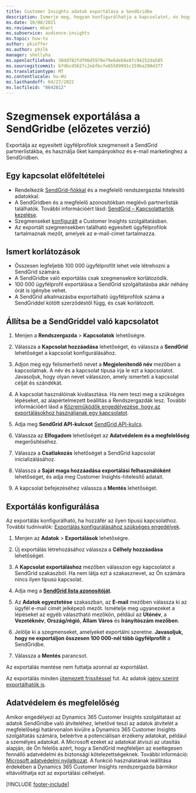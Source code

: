 ```yaml
---
title: Customer Insights adatok exportálása a SendGridbe
description: Ismerje meg, hogyan konfigurálhatja a kapcsolatot, és hogyan exportálhatja a SendGridbe.
ms.date: 10/08/2021
ms.reviewer: mhart
ms.subservice: audience-insights
ms.topic: how-to
author: pkieffer
ms.author: philk
manager: shellyha
ms.openlocfilehash: 38dd782fdf06d5970e79e6deb6e8fc94252da585
ms.sourcegitcommit: b7dbcd5627c2ebfbcfe65589991c159ba290d377
ms.translationtype: MT
ms.contentlocale: hu-HU
ms.lasthandoff: 04/27/2022
ms.locfileid: "8642812"
---
```

# <a name="export-segments-to-sendgrid-preview"></a>Szegmensek exportálása a SendGridbe (előzetes verzió)

Exportálja az egyesített ügyfélprofilok szegmenseit a SendGrid partnerlistákba, és használja őket kampányokhoz és e-mail marketinghez a SendGridben. 

## <a name="prerequisites-for-a-connection"></a>Egy kapcsolat előfeltételei

-   Rendelkezik [SendGrid-fiókkal](https://sendgrid.com/) és a megfelelő rendszergazdai hitelesítő adatokkal.
-   A SendGridben és a megfelelő azonosítókban meglévő partnerlisták találhatók. További információért lásd: [SendGrid – Kapcsolattartók kezelése](https://sendgrid.com/docs/ui/managing-contacts/create-and-manage-contacts/#manage-contacts).
-   Szegmenseket [konfigurált](segments.md) a Customer Insights szolgáltatásban.
-   Az exportált szegmensekben található egyesített ügyfélprofilok tartalmaznak mezőt, amelyek az e-mail-címet tartalmazza.

## <a name="known-limitations"></a>Ismert korlátozások

- Összesen legfeljebb 100 000 ügyfélprofilt lehet vele létrehozni a SendGrid számára.
- A SendGridbe való exportálás csak szegmensekre korlátozódik.
- 100 000 ügyfélprofil exportálása a SendGrid szolgáltatásba akár néhány órát is igénybe vehet. 
- A SendGrid alkalmazásba exportálható ügyfélprofilok száma a SendGriddel kötött szerződéstől függ, és csak korlátozott.

## <a name="set-up-connection-to-sendgrid"></a>Állítsa be a SendGriddel való kapcsolatot

1. Menjen a **Rendszergazda** > **Kapcsolatok** lehetőségre.

1. Válassza a **Kapcsolat hozzáadása** lehetőséget, és válassza a **SendGrid** lehetőséget a kapcsolat konfigurálásához.

1. Adjon meg egy felismerhető nevet a **Megjelenítendő név** mezőben a kapcsolatnak. A név és a kapcsolat típusa írja le ezt a kapcsolatot. Javasoljuk, hogy olyan nevet válasszon, amely ismerteti a kapcsolat célját és szándékát.

1. A kapcsolat használóinak kiválasztása. Ha nem teszi meg a szükséges lépéseket, az alapértelmezett beállítás a Rendszergazdák lesz. További információért lásd a [Közreműködők engedélyezése, hogy az exportálásokhoz használjanak egy kapcsolatot](connections.md#allow-contributors-to-use-a-connection-for-exports).

1. Adja meg **SendGrid API-kulcsot** [SendGrid API-kulcs](https://sendgrid.com/docs/ui/account-and-settings/api-keys/).

1. Válassza az **Elfogadom** lehetőséget az **Adatvédelem és a megfelelőség** megerősítéséhez.

1. Válassza a **Csatlakozás** lehetőséget a SendGrid kapcsolat inicializálásához.

1. Válassza a **Saját maga hozzáadása exportálási felhasználóként** lehetőséget, és adja meg Customer Insights-hitelesítő adatait.

1. A kapcsolat befejezéséhez válassza a **Mentés** lehetőséget.

## <a name="configure-an-export"></a>Exportálás konfigurálása

Az exportálás konfigurálható, ha hozzáfér az ilyen típusú kapcsolathoz. További tudnivalók: [Exportálás konfigurálásához szükséges engedélyek](export-destinations.md#set-up-a-new-export).

1. Menjen az **Adatok** > **Exportálások** lehetőségre.

1. Új exportálás létrehozásához válassza a **Célhely hozzáadása** lehetőséget.

1. A **Kapcsolat exportáláshoz** mezőben válasszon egy kapcsolatot a SendGrid szakaszból. Ha nem látja ezt a szakasznevet, az Ön számára nincs ilyen típusú kapcsolat.

1. Adja meg a **[SendGrid lista azonosítóját](https://sendgrid.com/docs/ui/managing-contacts/create-and-manage-contacts/#manage-contacts)**.

1. Az **Adatok egyeztetése** szakaszban, az **E-mail** mezőben válassza ki az ügyfél e-mail címét jelképező mezőt. Ismételje meg ugyanezeket a lépéseket az egyéb választható mezőkön, például az **Utónév**, a **Vezetéknév**, **Ország/régió**, **Állam** **Város** és **Irányítószám mezőben**.

1. Jelölje ki a szegmenseket, amelyeket exportálni szeretne. **Javasoljuk, hogy ne exportáljon összesen 100 000-nél több ügyfélprofilt** a SendGridbe. 

1. Válassza a **Mentés** parancsot.

Az exportálás mentése nem futtatja azonnal az exportálást.

Az exportálás minden [ütemezett frissítéssel](system.md#schedule-tab) fut. Az adatok [igény szerint exportálhatók is](export-destinations.md#run-exports-on-demand). 

## <a name="data-privacy-and-compliance"></a>Adatvédelem és megfelelőség

Amikor engedélyezi az Dynamics 365 Customer Insights szolgáltatást az adatok SendGridbe való átviteléhez, lehetővé teszi az adatok átvitelét a megfelelőségi határvonalon kívülre a Dynamics 365 Customer Insights szolgáltatás számára, beleértve a potenciálisan érzékeny adatokat, például a személyes adatokat. A Microsoft ezeket az adatokat átviszi az utasítás alapján, de Ön felelős azért, hogy a SendGrid megfeleljen az esetlegesen fennálló adatvédelmi és biztonsági kötelezettségeknek. További információ: [Microsoft adatvédelmi nyilatkozat](https://go.microsoft.com/fwlink/?linkid=396732).
A funkció használatának leállítása érdekében a Dynamics 365 Customer Insights rendszergazda bármikor eltávolíthatja ezt az exportálási célhelyet.


[!INCLUDE [footer-include](includes/footer-banner.md)]
